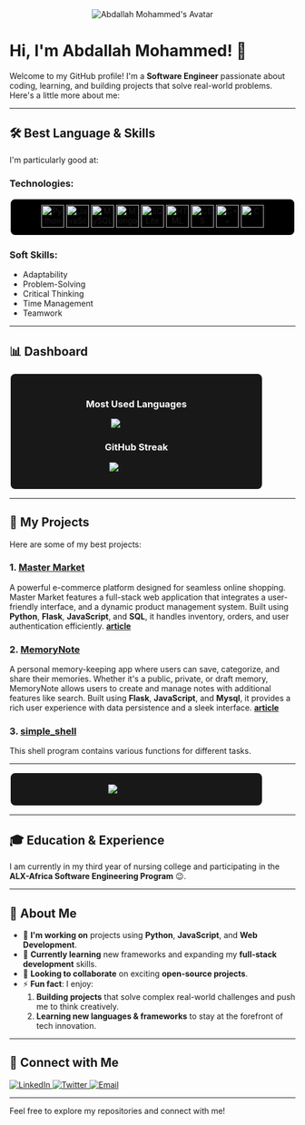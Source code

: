 <div align="center">
  <img src="https://avatars.githubusercontent.com/u/140225887?v=4" alt="Abdallah Mohammed's Avatar"/>
</div>

# Hi, I'm **Abdallah Mohammed**! 👋

Welcome to my GitHub profile! I'm a **Software Engineer** passionate about coding, learning, and building projects that solve real-world problems. Here's a little more about me:

---

## 🛠 Best Language & Skills

I'm particularly good at:

### **Technologies:**

<p align="center" width="100%"; height="100px"; style="padding: 10px; background-color: #000000; border-radius: 10px; border: 2px solid #ffffff;">
  <img src="https://cdn.jsdelivr.net/gh/devicons/devicon/icons/python/python-original.svg" alt="Python" width="40" height="40"/>
  <img src="https://cdn.jsdelivr.net/gh/devicons/devicon/icons/javascript/javascript-original.svg" alt="JavaScript" width="40" height="40"/>
  <img src="https://cdn.jsdelivr.net/gh/devicons/devicon/icons/mysql/mysql-original-wordmark.svg" alt="MySQL" width="40" height="40"/>
  <img src="https://cdn.jsdelivr.net/gh/devicons/devicon/icons/mongodb/mongodb-original-wordmark.svg" alt="MongoDB" width="40" height="40"/>
  <img src="https://cdn.jsdelivr.net/gh/devicons/devicon/icons/sqlite/sqlite-original.svg" alt="SQLite" width="40" height="40"/>
  <img src="https://cdn.jsdelivr.net/gh/devicons/devicon/icons/html5/html5-original.svg" alt="HTML" width="40" height="40"/>
  <img src="https://cdn.jsdelivr.net/gh/devicons/devicon/icons/css3/css3-original.svg" alt="CSS" width="40" height="40"/>
  <img src="https://cdn.jsdelivr.net/gh/devicons/devicon/icons/cplusplus/cplusplus-original.svg" alt="C++" width="40" height="40"/>
  <img src="https://cdn.jsdelivr.net/gh/devicons/devicon/icons/c/c-original.svg" alt="C" width="40" height="40"/>
</p>

### **Soft Skills:**
- Adaptability
- Problem-Solving
- Critical Thinking
- Time Management
- Teamwork

---

## 📊 Dashboard

<div align="center" style="border: 2px solid #ffffff; border-radius: 10px; padding: 20px; background-color: #181818; width: 80%;">
  <h3 style="color: #ffffff;">Most Used Languages</h3>
  <div style="margin: 10px;">
    <img src="https://github-readme-stats.vercel.app/api/top-langs/?username=AbdallahM19&layout=compact&theme=dark" alt="Languages" />
  </div>
  <h3 style="color: #ffffff;">GitHub Streak</h3>
  <div style="margin: 10px;">
    <img src="https://github-readme-streak-stats.herokuapp.com/?user=AbdallahM19&theme=github-dark-blue" alt="Streak Stats" />
  </div>
</div>

---

## 🚀 My Projects

Here are some of my best projects:

### 1. **[Master Market](https://github.com/AbdallahM19/Master_market)**
A powerful e-commerce platform designed for seamless online shopping. Master Market features a full-stack web application that integrates a user-friendly interface, and a dynamic product management system. Built using **Python**, **Flask**, **JavaScript**, and **SQL**, it handles inventory, orders, and user authentication efficiently.
**[article](https://medium.com/@AbdallahM19/master-market-creating-an-ai-powered-e-commerce-experience-ea847fa09be8)**

### 2. **[MemoryNote](https://github.com/AbdallahM19/MemoryNote)**
A personal memory-keeping app where users can save, categorize, and share their memories. Whether it's a public, private, or draft memory, MemoryNote allows users to create and manage notes with additional features like search. Built using **Flask**, **JavaScript**, and **Mysql**, it provides a rich user experience with data persistence and a sleek interface.
**[article](https://medium.com/@AbdallahM19/memory-note-capturing-and-preserving-lifes-special-moments-208664902d19)**

### 3. **[simple_shell](https://github.com/Gehadazzam/simple_shell)**
This shell program contains various functions for different tasks.

---

<div align="center" style="border: 2px solid #ffffff; border-radius: 10px; padding: 20px; background-color: #181818; width: 80%;">
  <img src="https://github-readme-stats.vercel.app/api?username=AbdallahM19&show_icons=true&theme=dark" alt="GitHub Stats" />
</div>

---

## 🎓 Education & Experience

I am currently in my third year of nursing college and participating in the **ALX-Africa Software Engineering Program** 😉.

---

## 🚀 About Me

- 🔭 **I'm working on** projects using **Python**, **JavaScript**, and **Web Development**.
- 🌱 **Currently learning** new frameworks and expanding my **full-stack development** skills.
- 👯 **Looking to collaborate** on exciting **open-source projects**.
- ⚡ **Fun fact**: I enjoy:
  1. **Building projects** that solve complex real-world challenges and push me to think creatively.
  2. **Learning new languages & frameworks** to stay at the forefront of tech innovation.

---

## 🤝 Connect with Me

<p align="left">
  <a href="https://www.linkedin.com/in/abdallah-mohamed-628416289/" target="_blank">
    <img src="https://img.shields.io/badge/LinkedIn-0077B5?style=for-the-badge&logo=linkedin&logoColor=white" alt="LinkedIn"/>
  </a>
  <a href="https://x.com/AbdallahM4065" target="_blank">
    <img src="https://img.shields.io/badge/Twitter-1DA1F2?style=for-the-badge&logo=twitter&logoColor=white" alt="Twitter"/>
  </a>
  <a href="mailto:abdullahmaabakar@gmail.com" target="_blank">
    <img src="https://img.shields.io/badge/Email-D14836?style=for-the-badge&logo=gmail&logoColor=white" alt="Email"/>
  </a>
</p>

---

Feel free to explore my repositories and connect with me!

<!--
## Hi there 👋

**AbdallahM19/AbdallahM19** is a ✨ _special_ ✨ repository because its `README.md` (this file) appears on your GitHub profile.

Here are some ideas to get you started:

- 🔭 I’m currently working on ...
- 🌱 I’m currently learning ...
- 👯 I’m looking to collaborate on ...
- 🤔 I’m looking for help with ...
- 💬 Ask me about ...
- 📫 How to reach me: ...
- 😄 Pronouns: ...
- ⚡ Fun fact: ...
-->
